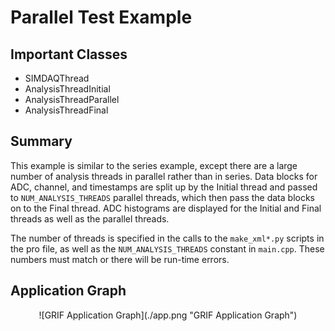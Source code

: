 # Parallel Test Example

## Important Classes
  * SIMDAQThread
  * AnalysisThreadInitial
  * AnalysisThreadParallel
  * AnalysisThreadFinal

## Summary

This example is similar to the series example, except there are a large number of analysis threads in parallel rather than in series.  Data blocks for ADC, channel, and timestamps are split up by the Initial thread and passed to `NUM_ANALYSIS_THREADS` parallel threads, which then pass the data blocks on to the Final thread.  ADC histograms are displayed for the Initial and Final threads as well as the parallel threads.

The number of threads is specified in the calls to the `make_xml*.py` scripts in the pro file, as well as the `NUM_ANALYSIS_THREADS` constant in `main.cpp`.  These numbers must match or there will be run-time errors.

## Application Graph

<center>![GRIF Application Graph](./app.png "GRIF Application Graph")</center>
